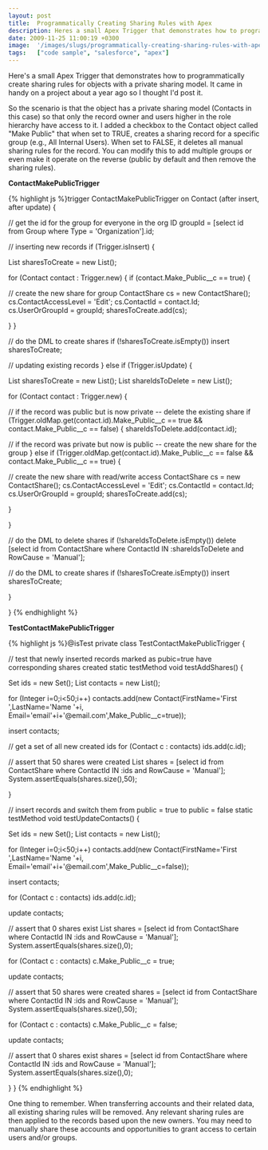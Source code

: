 ```yaml
---
layout: post
title:  Programmatically Creating Sharing Rules with Apex
description: Heres a small Apex Trigger that demonstrates how to programmatically create sharing rules for objects with a private sharing model. It came in handy on a project about a year ago so I thought Id post it. So the scenario is that the object has a private sharing model (Contacts in this case) so that only the record owner and users higher in the role hierarchy have access to it. I added a checkbox to the Contact object called Make Public that when set to TRUE, creates a sharing record for a specifi
date: 2009-11-25 11:00:19 +0300
image:  '/images/slugs/programmatically-creating-sharing-rules-with-apex.jpg'
tags:   ["code sample", "salesforce", "apex"]
---
```

<p>Here's a small Apex Trigger that demonstrates how to programmatically create sharing rules for objects with a private sharing model. It came in handy on a project about a year ago so I thought I'd post it.</p>
<p>So the scenario is that the object has a private sharing model (Contacts in this case) so that only the record owner and users higher in the role hierarchy have access to it. I added a checkbox to the Contact object called "Make Public" that when set to TRUE, creates a sharing record for a specific group (e.g., All Internal Users). When set to FALSE, it deletes all manual sharing rules for the record. You can modify this to add multiple groups or even make it operate on the reverse (public by default and then remove the sharing rules).</p>
<p><strong>ContactMakePublicTrigger</strong></p>
{% highlight js %}trigger ContactMakePublicTrigger on Contact (after insert, after update) {

 // get the id for the group for everyone in the org
 ID groupId = [select id from Group where Type = 'Organization'].id;

 // inserting new records
 if (Trigger.isInsert) {

  List<ContactShare> sharesToCreate = new List<ContactShare>();

  for (Contact contact : Trigger.new) {
 if (contact.Make_Public__c == true) {

  // create the new share for group
  ContactShare cs = new ContactShare();
  cs.ContactAccessLevel = 'Edit';
  cs.ContactId = contact.Id;
  cs.UserOrGroupId = groupId;
  sharesToCreate.add(cs);

 }
  }

  // do the DML to create shares
  if (!sharesToCreate.isEmpty())
 insert sharesToCreate;

 // updating existing records
 } else if (Trigger.isUpdate) {

  List<ContactShare> sharesToCreate = new List<ContactShare>();
  List<ID> shareIdsToDelete = new List<ID>();

  for (Contact contact : Trigger.new) {

 // if the record was public but is now private -- delete the existing share
 if (Trigger.oldMap.get(contact.id).Make_Public__c == true &amp;&amp; contact.Make_Public__c == false) {
  shareIdsToDelete.add(contact.id);

 // if the record was private but now is public -- create the new share for the group
 } else if (Trigger.oldMap.get(contact.id).Make_Public__c == false &amp;&amp; contact.Make_Public__c == true) {

  // create the new share with read/write access
  ContactShare cs = new ContactShare();
  cs.ContactAccessLevel = 'Edit';
  cs.ContactId = contact.Id;
  cs.UserOrGroupId = groupId;
  sharesToCreate.add(cs);

 }

  }

  // do the DML to delete shares
  if (!shareIdsToDelete.isEmpty())
 delete [select id from ContactShare where ContactId IN :shareIdsToDelete and RowCause = 'Manual'];

  // do the DML to create shares
  if (!sharesToCreate.isEmpty())
 insert sharesToCreate;

 }

}
{% endhighlight %}
<p><strong> TestContactMakePublicTrigger</strong></p>
{% highlight js %}@isTest
private class TestContactMakePublicTrigger {

  // test that newly inserted records marked as pubic=true have corresponding shares created
  static testMethod void testAddShares() {

  Set<ID> ids = new Set<ID>();
  List<Contact> contacts = new List<Contact>();

  for (Integer i=0;i<50;i++)
 contacts.add(new Contact(FirstName='First ',LastName='Name '+i,
  Email='email'+i+'@email.com',Make_Public__c=true));

  insert contacts;

  // get a set of all new created ids
  for (Contact c : contacts)
 ids.add(c.id);

  // assert that 50 shares were created
  List<ContactShare> shares = [select id from ContactShare where 
 ContactId IN :ids and RowCause = 'Manual'];
  System.assertEquals(shares.size(),50);

  }

  // insert records and switch them from public = true to public = false
  static testMethod void testUpdateContacts() {

  Set<ID> ids = new Set<ID>();
  List<Contact> contacts = new List<Contact>();

  for (Integer i=0;i<50;i++)
 contacts.add(new Contact(FirstName='First ',LastName='Name '+i,
  Email='email'+i+'@email.com',Make_Public__c=false));

  insert contacts;

  for (Contact c : contacts)
 ids.add(c.id);

  update contacts;

  // assert that 0 shares exist
  List<ContactShare> shares = [select id from ContactShare where 
 ContactId IN :ids and RowCause = 'Manual'];
  System.assertEquals(shares.size(),0);

  for (Contact c : contacts)
 c.Make_Public__c = true;

  update contacts;

  // assert that 50 shares were created
  shares = [select id from ContactShare where ContactId IN :ids and RowCause = 'Manual'];
  System.assertEquals(shares.size(),50);

  for (Contact c : contacts)
 c.Make_Public__c = false;

  update contacts;

  // assert that 0 shares exist
  shares = [select id from ContactShare where ContactId IN :ids and RowCause = 'Manual'];
  System.assertEquals(shares.size(),0);

  }
}
{% endhighlight %}
<p>One thing to remember. When transferring accounts and their related data, all existing sharing rules will be removed. Any relevant sharing rules are then applied to the records based upon the new owners. You may need to manually share these accounts and opportunities to grant access to certain users and/or groups.</p>

